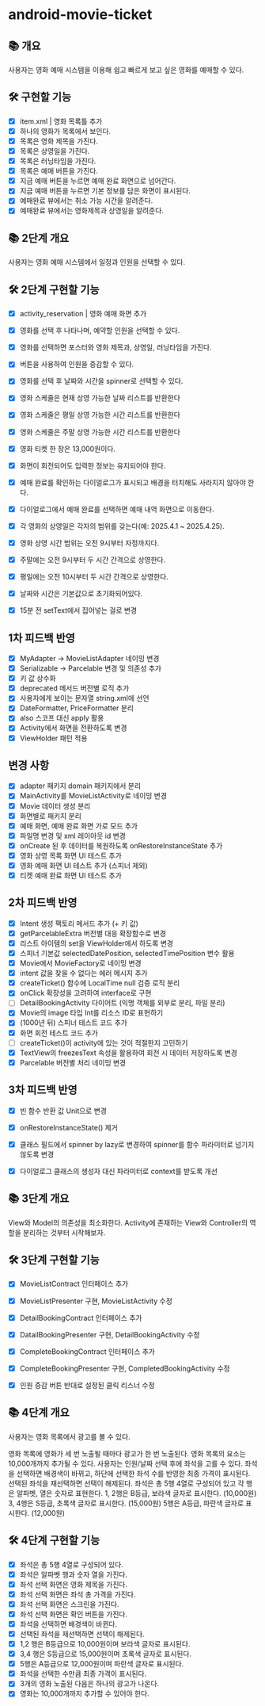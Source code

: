 # android-movie-ticket

## 📚️ 개요

사용자는 영화 예매 시스템을 이용해 쉽고 빠르게 보고 싶은 영화를 예매할 수 있다.

## 🛠️ 구현할 기능

- [x] item.xml | 영화 목록틀 추가
- [x] 하나의 영화가 목록에서 보인다.
- [x] 목록은 영화 제목을 가진다.
- [x] 목록은 상영일을 가진다.
- [x] 목록은 러닝타임을 가진다.
- [x] 목록은 예매 버튼을 가진다.
- [x] 지금 예매 버튼을 누르면 예매 완료 화면으로 넘어간다.
- [x] 지금 예매 버튼을 누르면 기본 정보를 담은 화면이 표시된다.
- [x] 예매완료 뷰에서는 취소 가능 시간을 알려준다.
- [x] 예매완료 뷰에서는 영화제목과 상영일을 알려준다.

## 📚️ 2단계 개요
사용자는 영화 예매 시스템에서 일정과 인원을 선택할 수 있다.

## 🛠️ 2단계 구현할 기능
- [x] activity_reservation | 영화 예매 화면 추가
- [x] 영화를 선택 후 나타나며, 예약할 인원을 선택할 수 있다.
- [x] 영화를 선택하면 포스터와 영화 제목과, 상영일, 러닝타임을 가진다.
- [x] 버튼을 사용하여 인원을 증감할 수 있다.
- [x] 영화를 선택 후 날짜와 시간을 spinner로 선택할 수 있다.
- [x] 영화 스케줄은 현재 상영 가능한 날짜 리스트를 반환한다
- [x] 영화 스케줄은 평일 상영 가능한 시간 리스트를 반환한다
- [x] 영화 스케줄은 주말 상영 가능한 시간 리스트를 반환한다
- [x] 영화 티켓 한 장은 13,000원이다.
- [x] 화면이 회전되어도 입력한 정보는 유지되어야 한다.
- [x] 예매 완료를 확인하는 다이얼로그가 표시되고 배경을 터치해도 사라지지 않아야 한다.
- [x] 다이얼로그에서 예매 완료를 선택하면 예매 내역 화면으로 이동한다.
- [x] 각 영화의 상영일은 각자의 범위를 갖는다(예: 2025.4.1 ~ 2025.4.25).
- [x] 영화 상영 시간 범위는 오전 9시부터 자정까지다.
- [x] 주말에는 오전 9시부터 두 시간 간격으로 상영한다.
- [x] 평일에는 오전 10시부터 두 시간 간격으로 상영한다.
- [x] 날짜와 시간은 기본값으로 초기화되어있다.
- [x] 15분 전 setText에서 집어넣는 걸로 변경


## 1차 피드백 반영
- [x] MyAdapter -> MovieListAdapter 네이밍 변경
- [x] Serializable -> Parcelable 변경 및 의존성 추가
- [x] 키 값 상수화
- [x] deprecated 메서드 버전별 로직 추가
- [x] 사용자에게 보이는 문자열 string.xml에 선언
- [x] DateFormatter, PriceFormatter 분리
- [x] also 스코프 대신 apply 활용
- [x] Activity에서 화면을 전환하도록 변경
- [x] ViewHolder 패턴 적용

## 변경 사항
- [x] adapter 패키지 domain 패키지에서 분리 
- [x] MainActivity를 MovieListActivity로 네이밍 변경
- [x] Movie 데이터 생성 분리
- [x] 화면별로 패키지 분리
- [x] 예매 화면, 예매 완료 화면 가로 모드 추가
- [x] 파일명 변경 및 xml 레이아웃 id 변경
- [x] onCreate 된 후 데이터를 복원하도록 onRestoreInstanceState 추가
- [x] 영화 상영 목록 화면 UI 테스트 추가
- [x] 영화 예매 화면 UI 테스트 추가 (스피너 제외)
- [x] 티켓 예매 완료 화면 UI 테스트 추가

## 2차 피드백 반영
- [x] Intent 생성 팩토리 메서드 추가 (+ 키 값)
- [x] getParcelableExtra 버전별 대응 확장함수로 변경
- [x] 리스트 아이템의 set을 ViewHolder에서 하도록 변경
- [x] 스피너 기본값 selectedDatePosition, selectedTimePosition 변수 활용
- [x] Movie에서 MovieFactory로 네이밍 변경
- [x] intent 값을 찾을 수 없다는 에러 메시지 추가
- [x] createTicket() 함수에 LocalTime null 검증 로직 분리
- [x] onClick 확장성을 고려하여 interface로 구현
- [ ] DetailBookingActivity 다이어트 (익명 객체를 외부로 분리, 파일 분리)
- [x] Movie의 image 타입 Int를 리소스 ID로 표현하기
- [x] (1000년 뒤) 스피너 테스트 코드 추가
- [x] 화면 회전 테스트 코드 추가
- [ ] createTicket()이 activity에 있는 것이 적절한지 고민하기
- [x] TextView의 freezesText 속성을 활용하여 회전 시 데이터 저장하도록 변경
- [x] Parcelable 버전별 처리 네이밍 변경

## 3차 피드백 반영
- [x] 빈 함수 반환 값 Unit으로 변경
- [x] onRestoreInstanceState() 제거
- [x] 클래스 필드에서 spinner by lazy로 변경하여 spinner를 함수 파라미터로 넘기지 않도록 변경
- [x] 다이얼로그 클래스의 생성자 대신 파라미터로 context를 받도록 개선


## 📚️ 3단계 개요

View와 Model의 의존성을 최소화한다.
Activity에 존재하는 View와 Controller의 역할을 분리하는 것부터 시작해보자.

## 🛠️ 3단계 구현할 기능

- [x] MovieListContract 인터페이스 추가
- [x] MovieListPresenter 구현, MovieListActivity 수정
- [x] DetailBookingContract 인터페이스 추가
- [x] DatailBookingPresenter 구현, DetailBookingActivity 수정
- [x] CompleteBookingContract 인터페이스 추가
- [x] CompleteBookingPresenter 구현, CompletedBookingActivity 수정
- [x] 인원 증감 버튼 반대로 설정된 클릭 리스너 수정


## 📚️ 4단계 개요

사용자는 영화 목록에서 광고를 볼 수 있다.

영화 목록에 영화가 세 번 노출될 때마다 광고가 한 번 노출된다.
영화 목록의 요소는 10,000개까지 추가될 수 있다.
사용자는 인원/날짜 선택 후에 좌석을 고를 수 있다.
좌석을 선택하면 배경색이 바뀌고, 하단에 선택한 좌석 수를 반영한 최종 가격이 표시된다.
선택된 좌석을 재선택하면 선택이 해제된다.
좌석은 총 5행 4열로 구성되어 있고 각 행은 알파벳, 열은 숫자로 표현한다.
1, 2행은 B등급, 보라색 글자로 표시한다. (10,000원)
3, 4행은 S등급, 초록색 글자로 표시한다. (15,000원)
5행은 A등급, 파란색 글자로 표시한다. (12,000원)

## 🛠️ 4단계 구현할 기능

- [x] 좌석은 총 5행 4열로 구성되어 있다.
- [x] 좌석은 알파벳 행과 숫자 열을 가진다.
- [x] 좌석 선택 화면은 영화 제목을 가진다.
- [x] 좌석 선택 화면은 좌석 총 가격을 가진다.
- [x] 좌석 선택 화면은 스크린을 가진다.
- [x] 좌석 선택 화면은 확인 버튼을 가진다.
- [x] 좌석을 선택하면 배경색이 바뀐다.
- [x] 선택된 좌석을 재선택하면 선택이 해제된다.
- [x] 1,2 행은 B등급으로 10,000원이며 보라색 글자로 표시된다.
- [x] 3,4 행은 S등급으로 15,000원이며 초록색 글자로 표시된다.
- [x] 5행은 A등급으로 12,000원이며 파란색 글자로 표시된다.
- [x] 좌석을 선택한 수만큼 최종 가격이 표시된다.
- [x] 3개의 영화 노출된 다음은 하나의 광고가 나온다.
- [x] 영화는 10,000개까지 추가할 수 있어야 한다.
